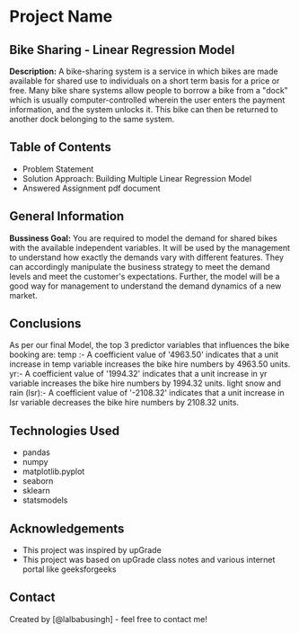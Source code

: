 # Project Name
## Bike Sharing - Linear Regression Model

**Description:**
A bike-sharing system is a service in which bikes are made available for shared use to individuals on a short term basis for a price or free. Many bike share systems allow people to borrow a bike from a "dock" which is usually computer-controlled wherein the user enters the payment information, and the system unlocks it. This bike can then be returned to another dock belonging to the same system.

## Table of Contents
- Problem Statement
- Solution Approach: Building Multiple Linear Regression Model
- Answered Assignment pdf document

## General Information
**Bussiness Goal:**
You are required to model the demand for shared bikes with the available independent variables. It will be used by the management to understand how exactly the demands vary with different features. They can accordingly manipulate the business strategy to meet the demand levels and meet the customer's expectations. Further, the model will be a good way for management to understand the demand dynamics of a new market. 

## Conclusions
As per our final Model, the top 3 predictor variables that influences the bike booking are:
temp :- A coefficient value of '4963.50' indicates that a unit increase in temp variable increases the bike hire numbers by 4963.50 units.
yr:- A coefficient value of '1994.32' indicates that a unit increase in yr variable increases the bike hire numbers by 1994.32 units.
light snow and rain (lsr):- A coefficient value of '-2108.32' indicates that a unit increase in lsr variable decreases the bike hire numbers by 2108.32 units.

## Technologies Used
- pandas
- numpy
- matplotlib.pyplot
- seaborn
- sklearn
- statsmodels

## Acknowledgements
- This project was inspired by upGrade
- This project was based on upGrade class notes and various internet portal like geeksforgeeks
  
## Contact
Created by [@lalbabusingh] - feel free to contact me!
